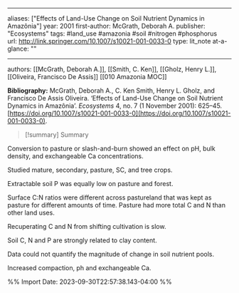   
---
aliases: ["Effects of Land-Use Change on Soil Nutrient Dynamics in Amazônia"] 
year: 2001 
first-author: McGrath, Deborah A.
publisher: "Ecosystems" 
tags:   #land_use      #amazonia      #soil      #nitrogen      #phosphorus   
url: http://link.springer.com/10.1007/s10021-001-0033-0 
type: lit_note
at-a-glance: ""

--- 
authors: [[McGrath, Deborah A.]], [[Smith, C. Ken]], [[Gholz, Henry L.]], [[Oliveira, Francisco De Assis]]
 [[010 Amazonia MOC]]   

**Bibliography:** McGrath, Deborah A., C. Ken Smith, Henry L. Gholz, and Francisco De Assis Oliveira. ‘Effects of Land-Use Change on Soil Nutrient Dynamics in Amazônia’. _Ecosystems_ 4, no. 7 (1 November 2001): 625–45. [https://doi.org/10.1007/s10021-001-0033-0](https://doi.org/10.1007/s10021-001-0033-0). 

>[!summary] Summary
> 



Conversion to pasture or slash-and-burn showed an effect on pH, bulk density, and exchangeable Ca concentrations. 

Studied mature, secondary, pasture, SC, and tree crops. 

Extractable soil P was equally low on pasture and forest. 

Surface C:N ratios were different across pastureland that was kept as pasture for different amounts of time. Pasture had more total C and N than other land uses. 

Recuperating C and N from shifting cultivation is slow. 

Soil C, N and P are strongly related to clay content. 

Data could not quantify the magnitude of change in soil nutrient pools. 

Increased compaction, ph and exchangeable Ca.


%% Import Date: 2023-09-30T22:57:38.143-04:00 %%
